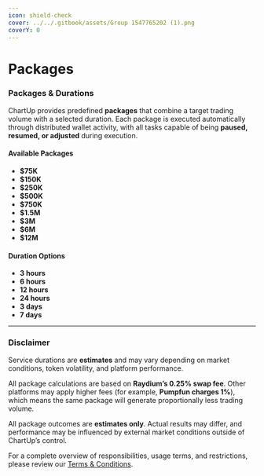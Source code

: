 ```yaml
---
icon: shield-check
cover: ../../.gitbook/assets/Group 1547765202 (1).png
coverY: 0
---
```


# Packages

### Packages & Durations

ChartUp provides predefined **packages** that combine a target trading volume with a selected duration. Each package is executed automatically through distributed wallet activity, with all tasks capable of being **paused, resumed, or adjusted** during execution.

#### Available Packages

* **$75K**
* **$150K**
* **$250K**
* **$500K**
* **$750K**
* **$1.5M**
* **$3M**
* **$6M**
* **$12M**

#### Duration Options

* **3 hours**
* **6 hours**
* **12 hours**
* **24 hours**
* **3 days**
* **7 days**

***

### Disclaimer

Service durations are **estimates** and may vary depending on market conditions, token volatility, and platform performance.

All package calculations are based on **Raydium’s 0.25% swap fee**. Other platforms may apply higher fees (for example, **Pumpfun charges 1%**), which means the same package will generate proportionally less trading volume.

All package outcomes are **estimates only**. Actual results may differ, and performance may be influenced by external market conditions outside of ChartUp’s control.

For a complete overview of responsibilities, usage terms, and restrictions, please review our [Terms & Conditions](https://www.chartup.io/terms-conditions?utm_source=chatgpt.com).

